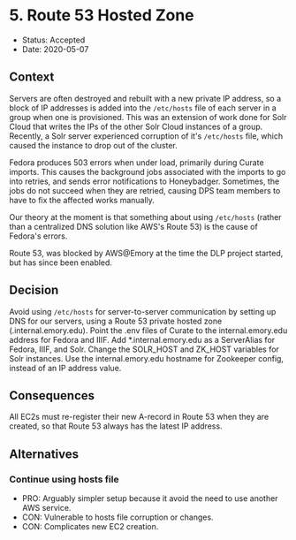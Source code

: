 # 5. Route 53 Hosted Zone

* Status: Accepted
* Date: 2020-05-07

## Context

Servers are often destroyed and rebuilt with a new private IP address, so a block of IP addresses is added into the `/etc/hosts` file of each server in a group when one is provisioned.
This was an extension of work done for Solr Cloud that writes the IPs of the other Solr Cloud instances of a group.
Recently, a Solr server experienced corruption of it's `/etc/hosts` file, which caused the instance to drop out of the cluster.

Fedora produces 503 errors when under load, primarily during Curate imports.
This causes the background jobs associated with the imports to go into retries, and sends error notifications to Honeybadger.
Sometimes, the jobs do not succeed when they are retried, causing DPS team members to have to fix the affected works manually.

Our theory at the moment is that something about using `/etc/hosts` (rather than a centralized DNS solution like AWS's Route 53) is the cause of Fedora's errors.

Route 53, was blocked by AWS@Emory at the time the DLP project started, but has since been enabled.

## Decision

Avoid using `/etc/hosts` for server-to-server communication by setting up DNS for our servers, using a Route 53 private hosted zone (.internal.emory.edu).
Point the .env files of Curate to the internal.emory.edu address for Fedora and IIIF.
Add *.internal.emory.edu as a ServerAlias for Fedora, IIIF, and Solr.
Change the SOLR_HOST and ZK_HOST variables for Solr instances.
Use the internal.emory.edu hostname for Zookeeper config, instead of an IP address value.

## Consequences
All EC2s must re-register their new A-record in Route 53 when they are created, so that Route 53 always has the latest IP address.

## Alternatives

### Continue using hosts file

* PRO: Arguably simpler setup because it avoid the need to use another AWS service.
* CON: Vulnerable to hosts file corruption or changes.
* CON: Complicates new EC2 creation.
